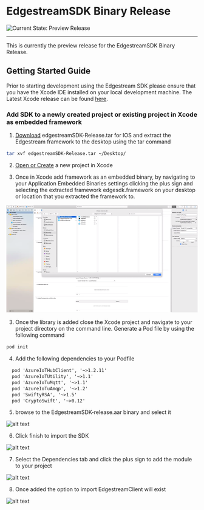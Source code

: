 # EdgestreamSDK Binary Release

![Current State: Preview Release](https://img.shields.io/badge/Current_State-Preview_Release-brightgreen.svg) 

---


[//]: # (Image References)

[image1]: ./docs/embedded_framework.png "Embedded Framework"
[image2]: ./docs/new_module.png "New Module"
[image3]: ./docs/select_module_type.png "Select Module Type"
[image4]: ./docs/select_binary.png "Select SDK Binary"
[image5]: ./docs/finish_import.png "Finish Import"
[image6]: ./docs/add_module.png "Add Module"
[image7]: ./docs/import_namespace.png "Import Namespace"

This is currently the preview release for the EdgestreamSDK Binary Release. 

## Getting Started Guide
Prior to starting development using the Edgestream SDK please ensure that you have the Xcode IDE installed on your local development machine.  The Latest Xcode release can be found [here](https://developer.apple.com/xcode/).

### Add SDK to a newly created project or existing project in Xcode as embedded framework
1. [Download](https://github.com/edgespace-io/Edgestream/blob/master/IOS/EdgestreamSDK-Release/edgestreamSDK-Release.tar) edgestreamSDK-Release.tar for IOS and extract the Edgestream framework to the desktop using the tar command 
```bash
tar xvf edgestreamSDK-Release.tar ~/Desktop/
```

2. [Open or Create](https://developer.apple.com/library/archive/referencelibrary/GettingStarted/DevelopiOSAppsSwift/BuildABasicUI.html#//apple_ref/doc/uid/TP40015214-CH5-SW3) a new project in Xcode

2. Once in Xcode add framework as an embedded binary, by navigating to your Application Embedded Binaries settings clicking the plus sign and selecting the extracted framework edgesdk.framework on your desktop or location that you extracted the framework to.

![alt text][image1]

3. Once the library is added close the Xcode project and navigate to your project directory on the command line. Generate a Pod file by using the following command
```bash
pod init
```

4. Add the following dependencies to your Podfile
```
  pod 'AzureIoTHubClient', '~>1.2.11'
  pod 'AzureIoTUtility', '~>1.1'
  pod 'AzureIoTuMqtt', '~>1.1'
  pod 'AzureIoTuAmqp', '~>1.2'
  pod 'SwiftyRSA', '~>1.5'
  pod 'CryptoSwift', '~>0.12'

```

5. browse to the EdgestreamSDK-release.aar binary and select it

![alt text][image4]

6. Click finish to import the SDK

![alt text][image5]

7. Select the Dependencies tab and click the plus sign to add the module to your project

![alt text][image6]

8. Once added the option to import EdgestreamClient will exist

![alt text][image7]
